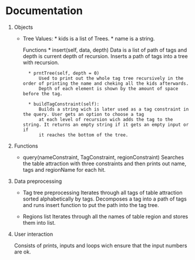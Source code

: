 # Documentation

1. Objects

	* Tree
		Values:
			* kids is a list of Trees.
			* name is a string.
		
		Functions
			* insert(self, data, depth)
				Data is a list of path of tags and depth is current depth of recursion.
				Inserts a path of tags into a tree with recursion.
			
			* prntTree(self, depth = 0)
				Used to print out the whole tag tree recursively in the order of printing the name and cheking all the kids afterwards.
				Depth of each element is shown by the amount of space before the tag.
				
			* buildTagConstraint(self):
				Builds a string wich is later used as a tag constraint in the query. User gets an option to choose a tag
				at each level of recursion wich adds the tag to the string. It returns an empty string if it gets an empty input or if
				it reaches the bottom of the tree.

2. Functions

	* query(nameConstraint, TagConstraint, regionConstraint)
		Searches the table attraction with three constraints and then prints out name, tags and regionName for each hit.

3. Data preprocessing
	
	* Tag tree preprocessing
		Iterates through all tags of table attraction sorted alphabetically by tags. Decomposes a tag into a path of tags and runs
		insert function to put the path into the tag tree.
	
	* Regions list
		Iterates through all the names of table region and stores them into list.

4. User interaction

	Consists of prints, inputs and loops wich ensure that the input numbers are ok.
	
		
		
		
		
		
		
		
		
		
		
		
		
		
